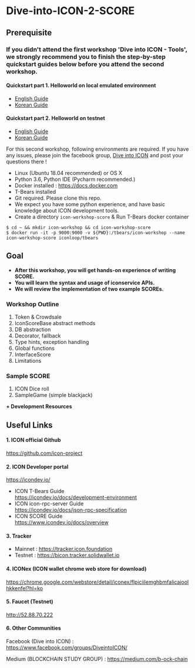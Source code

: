 # Dive-into-ICON-2-SCORE

## Prerequisite
### **If you didn't attend the first workshop 'Dive into ICON - Tools', we strongly recommend you to finish the step-by-step quickstart guides below before you attend the second workshop.**

#### Quickstart part 1. Helloworld on local emulated environment
- [English Guide](https://www.icondev.io/docs/part-1-helloworld-on-local-emulated-environment)
- [Korean Guide](/docs/workshop_2_prerequisite_part_1_kr.md)

#### Quickstart part 2. Helloworld on testnet
- [English Guide](https://www.icondev.io/docs/part-2-hello-world-on-testnet)
- [Korean Guide](/docs/workshop_2_prerequisite_part_2_kr.md)


For this second workshop, following environments are required. If you have any issues, please join the facebook group, [Dive into ICON](https://www.facebook.com/groups/DiveintoICON) and post your questions there !  

- Linux (Ubuntu 18.04 recommended) or OS X
- Python 3.6, Python IDE (Pycharm recommended.)
- Docker installed : https://docs.docker.com
- T-Bears installed
- Git required. Please clone this repo. 
- We expect you have some python experience, and have basic knowledge about ICON development tools.
- Create a directory `icon-workshop-score` & Run T-Bears docker container  
```
$ cd ~ && mkdir icon-workshop && cd icon-workshop-score
$ docker run -it -p 9000:9000 -v ${PWD}:/tbears/icon-workshop --name icon-workshop-score iconloop/tbears
``` 

## Goal 

- **After this workshop, you will get hands-on experience of writing SCORE.**
- **You will learn the syntax and usage of iconservice APIs.**
- **We will review the implementation of two example SCOREs.**

### Workshop Outline

1. Token & Crowdsale
2. IconScoreBase abstract methods
3. DB abstraction
4. Decorator, fallback
5. Type hints, exception handling
6. Global functions
7. InterfaceScore
8. Limitations

### Sample SCORE
1. ICON Dice roll 
2. SampleGame (simple blackjack)

**\+ Development Resources**
 
 
## Useful Links

#### 1. ICON official Github
https://github.com/icon-project


#### 2. ICON Developer portal
https://icondev.io/

* ICON T-Bears Guide  
https://icondev.io/docs/development-environment
* ICON icon-rpc-server Guide  
https://icondev.io/docs/json-rpc-specification
* ICON SCORE Guide  
https://www.icondev.io/docs/overview


#### 3. Tracker
* Mainnet : https://tracker.icon.foundation
* Testnet : https://bicon.tracker.solidwallet.io


#### 4. ICONex (ICON wallet chrome web store for download)
https://chrome.google.com/webstore/detail/iconex/flpiciilemghbmfalicajoolhkkenfel?hl=ko

#### 5. Faucet (Testnet)
http://52.88.70.222

#### 6. Other Communities
Facebook (Dive into ICON) : https://www.facebook.com/groups/DiveintoICON/

Medium (BLOCKCHAIN STUDY GROUP) : https://medium.com/b-ock-chain
